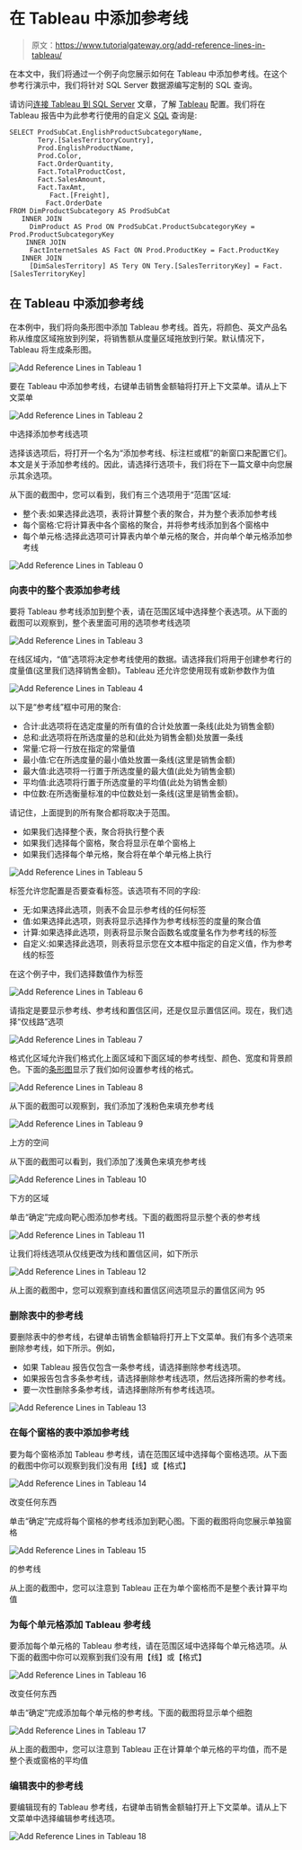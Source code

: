 # 在 Tableau 中添加参考线

> 原文：<https://www.tutorialgateway.org/add-reference-lines-in-tableau/>

在本文中，我们将通过一个例子向您展示如何在 Tableau 中添加参考线。在这个参考行演示中，我们将针对 SQL Server 数据源编写定制的 SQL 查询。

请访问[连接 Tableau 到 SQL Server](https://www.tutorialgateway.org/connecting-tableau-to-sql-server/) 文章，了解 [Tableau](https://www.tutorialgateway.org/tableau/) 配置。我们将在 Tableau 报告中为此参考行使用的自定义 [SQL](https://www.tutorialgateway.org/sql/) 查询是:

```
SELECT ProdSubCat.EnglishProductSubcategoryName, 
	   Tery.[SalesTerritoryCountry], 
	   Prod.EnglishProductName, 
	   Prod.Color, 
	   Fact.OrderQuantity, 
	   Fact.TotalProductCost, 
	   Fact.SalesAmount, 
	   Fact.TaxAmt, 
          Fact.[Freight],
         Fact.OrderDate
FROM DimProductSubcategory AS ProdSubCat
   INNER JOIN
     DimProduct AS Prod ON ProdSubCat.ProductSubcategoryKey = Prod.ProductSubcategoryKey 
    INNER JOIN
     FactInternetSales AS Fact ON Prod.ProductKey = Fact.ProductKey 
   INNER JOIN
     [DimSalesTerritory] AS Tery ON Tery.[SalesTerritoryKey] = Fact.[SalesTerritoryKey]
```

## 在 Tableau 中添加参考线

在本例中，我们将向条形图中添加 Tableau 参考线。首先，将颜色、英文产品名称从维度区域拖放到列架，将销售额从度量区域拖放到行架。默认情况下，Tableau 将生成条形图。

![Add Reference Lines in Tableau 1](img/9dde9f96f54776eeee4f3e1f1d14a01c.png)

要在 Tableau 中添加参考线，右键单击销售金额轴将打开上下文菜单。请从上下文菜单

![Add Reference Lines in Tableau 2](img/88b6c0ad463227a9410be12b100acba5.png)

中选择添加参考线选项

选择该选项后，将打开一个名为“添加参考线、标注栏或框”的新窗口来配置它们。本文是关于添加参考线的。因此，请选择行选项卡，我们将在下一篇文章中向您展示其余选项。

从下面的截图中，您可以看到，我们有三个选项用于“范围”区域:

*   整个表:如果选择此选项，表将计算整个表的聚合，并为整个表添加参考线
*   每个窗格:它将计算表中各个窗格的聚合，并将参考线添加到各个窗格中
*   每个单元格:选择此选项可计算表内单个单元格的聚合，并向单个单元格添加参考线

![Add Reference Lines in Tableau 0](img/c44fc31c4cee5a1d8fe94b9e81d32e21.png)

### 向表中的整个表添加参考线

要将 Tableau 参考线添加到整个表，请在范围区域中选择整个表选项。从下面的截图可以观察到，整个表里面可用的选项参考线选项

![Add Reference Lines in Tableau 3](img/deffaa0a4f2c862e83cfc5533a08a492.png)

在线区域内，“值”选项将决定参考线使用的数据。请选择我们将用于创建参考行的度量值(这里我们选择销售金额)。Tableau 还允许您使用现有或新参数作为值

![Add Reference Lines in Tableau 4](img/3770ce11077edd916f0b7b053bc3fdf7.png)

以下是“参考线”框中可用的聚合:

*   合计:此选项将在选定度量的所有值的合计处放置一条线(此处为销售金额)
*   总和:此选项将在所选度量的总和(此处为销售金额)处放置一条线
*   常量:它将一行放在指定的常量值
*   最小值:它在所选度量的最小值处放置一条线(这里是销售金额)
*   最大值:此选项将一行置于所选度量的最大值(此处为销售金额)
*   平均值:此选项将行置于所选度量的平均值(此处为销售金额)
*   中位数:在所选衡量标准的中位数处划一条线(这里是销售金额)。

请记住，上面提到的所有聚合都将取决于范围。

*   如果我们选择整个表，聚合将执行整个表
*   如果我们选择每个窗格，聚合将显示在单个窗格上
*   如果我们选择每个单元格，聚合将在单个单元格上执行

![Add Reference Lines in Tableau 5](img/578ed9b4644c9289d72df9c7c0bb4495.png)

标签允许您配置是否要查看标签。该选项有不同的字段:

*   无:如果选择此选项，则表不会显示参考线的任何标签
*   值:如果选择此选项，则表将显示选择作为参考线标签的度量的聚合值
*   计算:如果选择此选项，则表将显示聚合函数名或度量名作为参考线的标签
*   自定义:如果选择此选项，则表将显示您在文本框中指定的自定义值，作为参考线的标签

在这个例子中，我们选择数值作为标签

![Add Reference Lines in Tableau 6](img/a5b15e5c45961d41611b21d619472dba.png)

请指定是要显示参考线、参考线和置信区间，还是仅显示置信区间。现在，我们选择“仅线路”选项

![Add Reference Lines in Tableau 7](img/ff70790128c6c36af68ec58beab8ddf6.png)

格式化区域允许我们格式化上面区域和下面区域的参考线型、颜色、宽度和背景颜色。下面的[条形图](https://www.tutorialgateway.org/bar-chart-in-tableau/)显示了我们如何设置参考线的格式。

![Add Reference Lines in Tableau 8](img/2200107063dfd0d13c939884670e5af5.png)

从下面的截图可以观察到，我们添加了浅粉色来填充参考线

![Add Reference Lines in Tableau 9](img/4e01ccd240d8ce6fe28dd1ce3a1b8f96.png)

上方的空间

从下面的截图可以看到，我们添加了浅黄色来填充参考线

![Add Reference Lines in Tableau 10](img/7d4ff15c3731b69a7fdd225879a60756.png)

下方的区域

单击“确定”完成向靶心图添加参考线。下面的截图将显示整个表的参考线

![Add Reference Lines in Tableau 11](img/8a633c435413705d817955581f52ee4d.png)

让我们将线选项从仅线更改为线和置信区间，如下所示

![Add Reference Lines in Tableau 12](img/c74635672714f21469b20cb188cb3f40.png)

从上面的截图中，您可以观察到直线和置信区间选项显示的置信区间为 95

### 删除表中的参考线

要删除表中的参考线，右键单击销售金额轴将打开上下文菜单。我们有多个选项来删除参考线，如下所示。例如，

*   如果 Tableau 报告仅包含一条参考线，请选择删除参考线选项。
*   如果报告包含多条参考线，请选择删除参考线选项，然后选择所需的参考线。
*   要一次性删除多条参考线，请选择删除所有参考线选项。

![Add Reference Lines in Tableau 13](img/eb10422fd4ce77308bc028c1a31bbe93.png)

### 在每个窗格的表中添加参考线

要为每个窗格添加 Tableau 参考线，请在范围区域中选择每个窗格选项。从下面的截图中你可以观察到我们没有用【线】或【格式】

![Add Reference Lines in Tableau 14](img/c644ec61fb4d78a9e7d0c1b707da01cc.png)

改变任何东西

单击“确定”完成将每个窗格的参考线添加到靶心图。下面的截图将向您展示单独窗格

![Add Reference Lines in Tableau 15](img/65d7773bcacd26da399ee182edcf49c1.png)

的参考线

从上面的截图中，您可以注意到 Tableau 正在为单个窗格而不是整个表计算平均值

### 为每个单元格添加 Tableau 参考线

要添加每个单元格的 Tableau 参考线，请在范围区域中选择每个单元格选项。从下面的截图中你可以观察到我们没有用【线】或【格式】

![Add Reference Lines in Tableau 16](img/f09de5e198e64a728f02613a4244a558.png)

改变任何东西

单击“确定”完成添加每个单元格的参考线。下面的截图将显示单个细胞

![Add Reference Lines in Tableau 17](img/31fd52817e53bf226cdc95fb29bb3fb1.png)

从上面的截图中，您可以注意到 Tableau 正在计算单个单元格的平均值，而不是整个表或窗格的平均值

### 编辑表中的参考线

要编辑现有的 Tableau 参考线，右键单击销售金额轴打开上下文菜单。请从上下文菜单中选择编辑参考线选项。

![Add Reference Lines in Tableau 18](img/06e653f14fe24b8de92959540fb4fece.png)